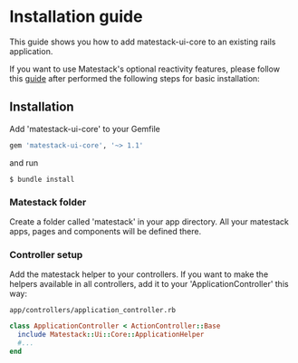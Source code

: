 # Installation guide

This guide shows you how to add matestack-ui-core to an existing rails application.

If you want to use Matestack's optional reactivity features, please follow this [guide](/docs/reactive_components/100-rails_integration/) after performed the following steps for basic installation:

## Installation

Add 'matestack-ui-core' to your Gemfile

```ruby
gem 'matestack-ui-core', '~> 1.1'
```

and run

```shell
$ bundle install
```

### Matestack folder

Create a folder called 'matestack' in your app directory. All your matestack apps,
pages and components will be defined there.

### Controller setup

Add the matestack helper to your controllers. If you want to make the helpers
available in all controllers, add it to your 'ApplicationController' this way:

`app/controllers/application_controller.rb`

```ruby
class ApplicationController < ActionController::Base
  include Matestack::Ui::Core::ApplicationHelper
  #...
end
```
